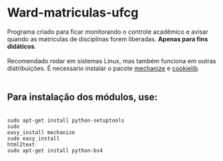 # Ward-matriculas-ufcg

Programa criado para ficar monitorando o controle acadêmico e avisar quando as matriculas de disciplinas forem liberadas. <b>Apenas para fins didáticos</b>.<br><br>Recomendado rodar em sistemas Linux, mas também funciona em outras distribuições. É necessario instalar o pacote <a href="https://pypi.python.org/pypi/mechanize/" target="_blank">mechanize</a> e <a href="https://docs.python.org/2.7/library/cookielib.html" target="_blank">cookielib</a>.<br><br>
## Para instalação dos módulos, use:
<br><code>sudo apt-get install python-setuptools</code><br><code>sudo easy_install mechanize</code><br><code>sudo easy_install html2text</code><br><code>sudo apt-get install python-bs4</code>
